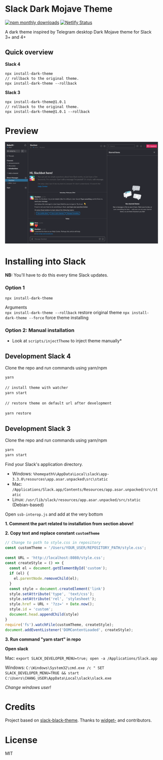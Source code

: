 # Slack Dark Mojave Theme      
[![npm monthly downloads](https://img.shields.io/npm/dm/install-dark-theme.svg)](https://www.npmjs.com/package/install-dark-theme) [![Netlify Status](https://api.netlify.com/api/v1/badges/c39c1370-0a3e-45c0-89c7-d5dc594c4285/deploy-status)](https://app.netlify.com/sites/dark-theme/deploys)

A dark theme inspired by Telegram desktop Dark Mojave theme for Slack 3+ and 4+      

## Quick overview

**Slack 4**

```shell  
npx install-dark-theme
// rollback to the original theme.
npx install-dark-theme --rollback
```

**Slack 3**

```shell  
npx install-dark-theme@1.0.1
// rollback to the original theme.
npx install-dark-theme@1.0.1 --rollback
```

# Preview    
![Screenshot](https://raw.githubusercontent.com/elv1n/slack-dark-mojave-theme/master/preview.png)
    
# Installing into Slack      
 **NB:** You'll have to do this every time Slack updates.      
  
### Option 1  
```shell  
npx install-dark-theme  
```  
Arguments  
`npx install-dark-theme --rollback`  restore original theme 
`npx install-dark-theme --force` force theme installing
  
### Option 2: Manual installation
* Look at `scripts/injectTheme` to inject theme manually*


## Development Slack 4

Clone the repo and run commands using yarn/npm

```bash
yarn

// install theme with watcher
yarn start

// restore theme on default url after development

yarn restore

```

## Development Slack 3

Clone the repo and run commands using yarn/npm

```bash
yarn
yarn start
```

Find your Slack's application directory.      
      
* Windows: `%homepath%\AppData\Local\slack\app-3.3.0\resources\app.asar.unpacked\src\static`  
* Mac: `/Applications/Slack.app/Contents/Resources/app.asar.unpacked/src/static`  
* Linux: `/usr/lib/slack/resources/app.asar.unpacked/src/static` (Debian-based)      
      
Open `ssb-interop.js` and add at the very bottom    

**1. Comment the part related to installation from section above!**

**2. Copy text and replace constant `customTheme`**

```js
// Change to path to style.css in repository
const customTheme = '/Users/YOUR_USER/REPOSITORY_PATH/style.css';

const URL = 'http://localhost:8080/style.css';
const createStyle = () => {
  const el = document.getElementById('custom');
  if (el) {
    el.parentNode.removeChild(el);
  }
  const style = document.createElement('link')
  style.setAttribute('type', 'text/css');
  style.setAttribute('rel', 'stylesheet');
  style.href = URL + '?zz=' + Date.now();
  style.id = 'custom';
  document.head.appendChild(style)
}
require('fs').watchFile(customTheme, createStyle);
document.addEventListener('DOMContentLoaded', createStyle);
```

**3. Run command "yarn start" in repo**

**Open slack**

Mac: `export SLACK_DEVELOPER_MENU=true; open -a /Applications/Slack.app`

Windows: `C:\Windows\System32\cmd.exe /c " SET SLACK_DEVELOPER_MENU=TRUE && start C:\Users\CHANG_USER\AppData\Local\slack\slack.exe`

*Change windows user!*

# Credits    
 Project based on  [slack-black-theme](https://github.com/widget-/slack-black-theme). Thanks to [widget-](https://github.com/widget-) and contributors. 

# License      
 MIT

